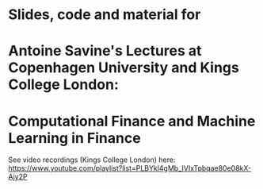 # Slides, code and material for 
# Antoine Savine's Lectures at Copenhagen University and Kings College London:
# Computational Finance and Machine Learning in Finance

See video recordings (Kings College London) here: https://www.youtube.com/playlist?list=PLBYkl4gMb_IVIxTpbqae80e08kX-Ajy2P
